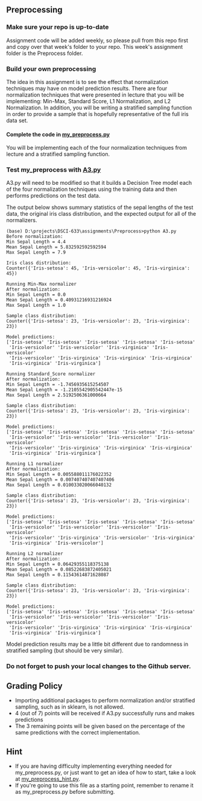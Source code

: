 
## Preprocessing

### Make sure your repo is up-to-date

Assignment code will be added weekly, so please pull from this repo first and copy over that week's folder to your repo. This week's assignment folder is the Preprocess folder.

### Build your own preprocessing
The idea in this assignment is to see the effect that normalization techniques may have on model prediction results. There are four normalization techniques that were presented in lecture that you will be implementing: Min-Max, Standard Score, L1 Normalization, and L2 Normalization. In addition, you will be writing a stratified sampling function in order to provide a sample that is hopefully representative of the full iris data set.

#### Complete the code in [my_preprocess.py](Preprocess/my_preprocess.py)
You will be implementing each of the four normalization techniques from lecture and a stratified sampling function.

### Test my_preprocess with [A3.py](Preprocess/A3.py)
A3.py will need to be modified so that it builds a Decision Tree model each of the four normalization techniques using the training data and then performs predictions on the test data.

The output below shows summary statistics of the sepal lengths of the test data, the original iris class distribution, and the expected output for all of the normalizers.
```
(base) D:\projects\DSCI-633\assignments\Preprocess>python A3.py
Before normalization:
Min Sepal Length = 4.4
Mean Sepal Length = 5.832592592592594
Max Sepal Length = 7.9

Iris class distribution:
Counter({'Iris-setosa': 45, 'Iris-versicolor': 45, 'Iris-virginica': 45})

Running Min-Max normalizer
After normalization:
Min Sepal Length = 0.0
Mean Sepal Length = 0.40931216931216924
Max Sepal Length = 1.0

Sample class distribution:
Counter({'Iris-setosa': 23, 'Iris-versicolor': 23, 'Iris-virginica': 23})

Model predictions:
['Iris-setosa' 'Iris-setosa' 'Iris-setosa' 'Iris-setosa' 'Iris-setosa'
 'Iris-versicolor' 'Iris-versicolor' 'Iris-virginica' 'Iris-versicolor'
 'Iris-versicolor' 'Iris-virginica' 'Iris-virginica' 'Iris-virginica'
 'Iris-virginica' 'Iris-virginica']

Running Standard_Score normalizer
After normalization:
Min Sepal Length = -1.7456935615254507
Mean Sepal Length = -1.2105542905542447e-15
Max Sepal Length = 2.5192506361000664

Sample class distribution:
Counter({'Iris-setosa': 23, 'Iris-versicolor': 23, 'Iris-virginica': 23})

Model predictions:
['Iris-setosa' 'Iris-setosa' 'Iris-setosa' 'Iris-setosa' 'Iris-setosa'
 'Iris-versicolor' 'Iris-versicolor' 'Iris-versicolor' 'Iris-versicolor'
 'Iris-versicolor' 'Iris-virginica' 'Iris-virginica' 'Iris-virginica'
 'Iris-virginica' 'Iris-virginica']

Running L1 normalizer
After normalization:
Min Sepal Length = 0.005588011176022352
Mean Sepal Length = 0.007407407407407406
Max Sepal Length = 0.010033020066040132

Sample class distribution:
Counter({'Iris-setosa': 23, 'Iris-versicolor': 23, 'Iris-virginica': 23})

Model predictions:
['Iris-setosa' 'Iris-setosa' 'Iris-setosa' 'Iris-setosa' 'Iris-setosa'
 'Iris-versicolor' 'Iris-versicolor' 'Iris-versicolor' 'Iris-versicolor'
 'Iris-versicolor' 'Iris-virginica' 'Iris-versicolor' 'Iris-virginica'
 'Iris-virginica' 'Iris-versicolor']

Running L2 normalizer
After normalization:
Min Sepal Length = 0.06429355118375138
Mean Sepal Length = 0.08522683872405021
Max Sepal Length = 0.11543614871628087

Sample class distribution:
Counter({'Iris-setosa': 23, 'Iris-versicolor': 23, 'Iris-virginica': 23})

Model predictions:
['Iris-setosa' 'Iris-setosa' 'Iris-setosa' 'Iris-setosa' 'Iris-setosa'
 'Iris-versicolor' 'Iris-versicolor' 'Iris-versicolor' 'Iris-versicolor'
 'Iris-versicolor' 'Iris-virginica' 'Iris-virginica' 'Iris-virginica'
 'Iris-virginica' 'Iris-virginica']
```
Model prediction results may be a little bit different due to randomness in stratified sampling (but should be very similar).

### Do not forget to push your local changes to the Github server.

 ## Grading Policy
 - Importing additional packages to perform normalization and/or stratified sampling, such as in sklearn, is not allowed.
 - 4 (out of 7) points will be received if A3.py successfully runs and makes predictions
 - The 3 remaining points will be given based on the percentage of the same predictions with the correct implementation.

## Hint
 - If you are having difficulty implementing everything needed for my_preprocess.py, or just want to get an idea of how to start, take a look at [my_preprocess_hint.py](Preprocess/my_preprocess_hint.py).
 - If you're going to use this file as a starting point, remember to rename it as my_preprocess.py before submitting.
